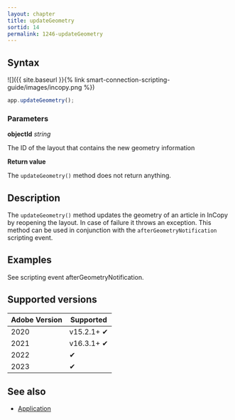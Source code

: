 ```yaml
---
layout: chapter
title: updateGeometry
sortid: 14
permalink: 1246-updateGeometry
---
```


## Syntax

![]({{ site.baseurl }}{% link smart-connection-scripting-guide/images/incopy.png %})

```javascript
app.updateGeometry();
```

### Parameters

**objectId** _string_

The ID of the layout that contains the new geometry information

**Return value**

The `updateGeometry()` method does not return anything.

## Description

The `updateGeometry()` method updates the geometry of an article in InCopy by reopening the layout. In case of failure it throws an exception. This method can be used in conjunction with the `afterGeometryNotification` scripting event.

## Examples

See scripting event afterGeometryNotification.

## Supported versions

| Adobe Version | Supported  |
| ------------- | ---------- |
| 2020          | v15.2.1+ ✔ |
| 2021          | v16.3.1+ ✔ |
| 2022          | ✔          |
| 2023          | ✔          |

## See also

- [Application](./index.md)
